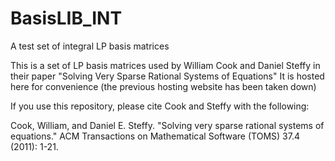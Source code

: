 # BasisLIB_INT
A test set of integral LP basis matrices

This is a set of LP basis matrices used by William Cook and Daniel Steffy in their paper "Solving
Very Sparse Rational Systems of Equations" It is hosted here for convenience (the previous hosting
website has been taken down)

If you use this repository, please cite Cook and Steffy with the following:

  Cook, William, and Daniel E. Steffy. "Solving very sparse rational systems of equations." 
  ACM Transactions on Mathematical Software (TOMS) 37.4 (2011): 1-21.
 
